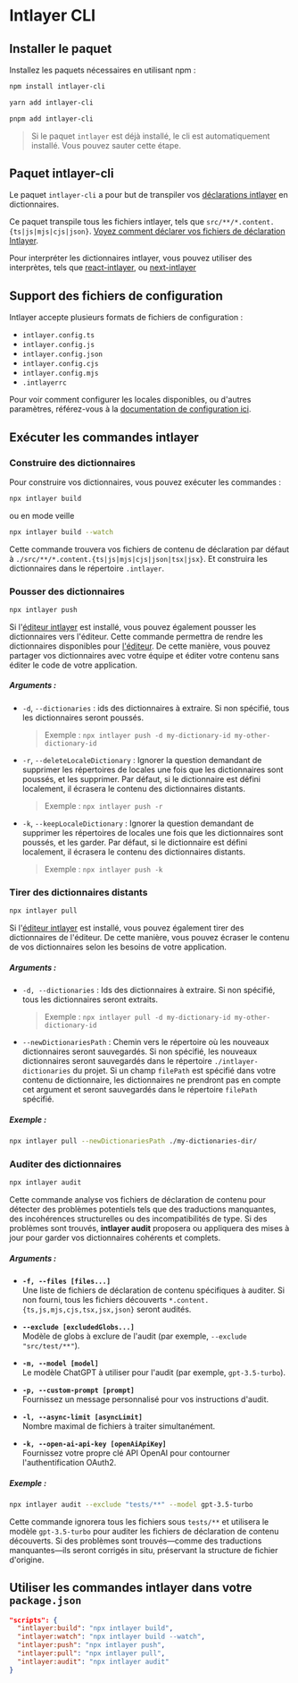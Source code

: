 # Intlayer CLI

## Installer le paquet

Installez les paquets nécessaires en utilisant npm :

```bash packageManager="npm"
npm install intlayer-cli
```

```bash packageManager="yarn"
yarn add intlayer-cli
```

```bash packageManager="pnpm"
pnpm add intlayer-cli
```

> Si le paquet `intlayer` est déjà installé, le cli est automatiquement installé. Vous pouvez sauter cette étape.

## Paquet intlayer-cli

Le paquet `intlayer-cli` a pour but de transpiler vos [déclarations intlayer](https://github.com/aymericzip/intlayer/blob/main/docs/fr/content_declaration/get_started.md) en dictionnaires.

Ce paquet transpile tous les fichiers intlayer, tels que `src/**/*.content.{ts|js|mjs|cjs|json}`. [Voyez comment déclarer vos fichiers de déclaration Intlayer](https://github.com/aymericzip/intlayer/blob/main/packages/intlayer/README.md).

Pour interpréter les dictionnaires intlayer, vous pouvez utiliser des interprètes, tels que [react-intlayer](https://www.npmjs.com/package/react-intlayer), ou [next-intlayer](https://www.npmjs.com/package/next-intlayer)

## Support des fichiers de configuration

Intlayer accepte plusieurs formats de fichiers de configuration :

- `intlayer.config.ts`
- `intlayer.config.js`
- `intlayer.config.json`
- `intlayer.config.cjs`
- `intlayer.config.mjs`
- `.intlayerrc`

Pour voir comment configurer les locales disponibles, ou d'autres paramètres, référez-vous à la [documentation de configuration ici](https://github.com/aymericzip/intlayer/blob/main/docs/fr/configuration.md).

## Exécuter les commandes intlayer

### Construire des dictionnaires

Pour construire vos dictionnaires, vous pouvez exécuter les commandes :

```bash
npx intlayer build
```

ou en mode veille

```bash
npx intlayer build --watch
```

Cette commande trouvera vos fichiers de contenu de déclaration par défaut à `./src/**/*.content.{ts|js|mjs|cjs|json|tsx|jsx}`. Et construira les dictionnaires dans le répertoire `.intlayer`.

### Pousser des dictionnaires

```bash
npx intlayer push
```

Si l'[éditeur intlayer](https://github.com/aymericzip/intlayer/blob/main/docs/fr/intlayer_editor.md) est installé, vous pouvez également pousser les dictionnaires vers l'éditeur. Cette commande permettra de rendre les dictionnaires disponibles pour [l'éditeur](https://intlayer.org/dashboard). De cette manière, vous pouvez partager vos dictionnaires avec votre équipe et éditer votre contenu sans éditer le code de votre application.

##### Arguments :

- `-d`, `--dictionaries` : ids des dictionnaires à extraire. Si non spécifié, tous les dictionnaires seront poussés.
  > Exemple : `npx intlayer push -d my-dictionary-id my-other-dictionary-id`
- `-r`, `--deleteLocaleDictionary` : Ignorer la question demandant de supprimer les répertoires de locales une fois que les dictionnaires sont poussés, et les supprimer. Par défaut, si le dictionnaire est défini localement, il écrasera le contenu des dictionnaires distants.
  > Exemple : `npx intlayer push -r`
- `-k`, `--keepLocaleDictionary` : Ignorer la question demandant de supprimer les répertoires de locales une fois que les dictionnaires sont poussés, et les garder. Par défaut, si le dictionnaire est défini localement, il écrasera le contenu des dictionnaires distants.
  > Exemple : `npx intlayer push -k`

### Tirer des dictionnaires distants

```bash
npx intlayer pull
```

Si l'[éditeur intlayer](https://github.com/aymericzip/intlayer/blob/main/docs/fr/intlayer_editor.md) est installé, vous pouvez également tirer des dictionnaires de l'éditeur. De cette manière, vous pouvez écraser le contenu de vos dictionnaires selon les besoins de votre application.

##### Arguments :

- `-d, --dictionaries` : Ids des dictionnaires à extraire. Si non spécifié, tous les dictionnaires seront extraits.
  > Exemple : `npx intlayer pull -d my-dictionary-id my-other-dictionary-id`
- `--newDictionariesPath` : Chemin vers le répertoire où les nouveaux dictionnaires seront sauvegardés. Si non spécifié, les nouveaux dictionnaires seront sauvegardés dans le répertoire `./intlayer-dictionaries` du projet. Si un champ `filePath` est spécifié dans votre contenu de dictionnaire, les dictionnaires ne prendront pas en compte cet argument et seront sauvegardés dans le répertoire `filePath` spécifié.

##### Exemple :

```bash
npx intlayer pull --newDictionariesPath ./my-dictionaries-dir/
```

### Auditer des dictionnaires

```bash
npx intlayer audit
```

Cette commande analyse vos fichiers de déclaration de contenu pour détecter des problèmes potentiels tels que des traductions manquantes, des incohérences structurelles ou des incompatibilités de type. Si des problèmes sont trouvés, **intlayer audit** proposera ou appliquera des mises à jour pour garder vos dictionnaires cohérents et complets.

##### Arguments :

- **`-f, --files [files...]`**  
  Une liste de fichiers de déclaration de contenu spécifiques à auditer. Si non fourni, tous les fichiers découverts `*.content.{ts,js,mjs,cjs,tsx,jsx,json}` seront audités.

- **`--exclude [excludedGlobs...]`**  
  Modèle de globs à exclure de l'audit (par exemple, `--exclude "src/test/**"`).

- **`-m, --model [model]`**  
  Le modèle ChatGPT à utiliser pour l'audit (par exemple, `gpt-3.5-turbo`).

- **`-p, --custom-prompt [prompt]`**  
  Fournissez un message personnalisé pour vos instructions d'audit.

- **`-l, --async-limit [asyncLimit]`**  
  Nombre maximal de fichiers à traiter simultanément.

- **`-k, --open-ai-api-key [openAiApiKey]`**  
  Fournissez votre propre clé API OpenAI pour contourner l'authentification OAuth2.

##### Exemple :

```bash
npx intlayer audit --exclude "tests/**" --model gpt-3.5-turbo
```

Cette commande ignorera tous les fichiers sous `tests/**` et utilisera le modèle `gpt-3.5-turbo` pour auditer les fichiers de déclaration de contenu découverts. Si des problèmes sont trouvés—comme des traductions manquantes—ils seront corrigés in situ, préservant la structure de fichier d'origine.

## Utiliser les commandes intlayer dans votre `package.json`

```json fileName="package.json"
"scripts": {
  "intlayer:build": "npx intlayer build",
  "intlayer:watch": "npx intlayer build --watch",
  "intlayer:push": "npx intlayer push",
  "intlayer:pull": "npx intlayer pull",
  "intlayer:audit": "npx intlayer audit"
}
```
